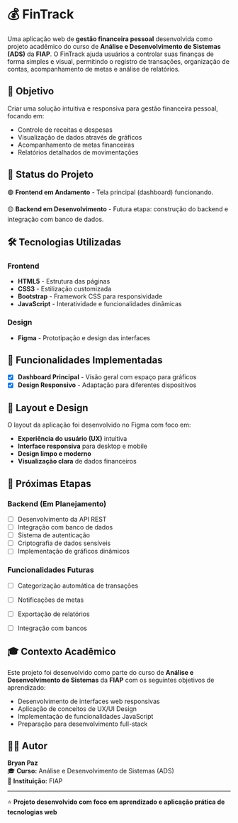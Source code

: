 # 💰 FinTrack

Uma aplicação web de **gestão financeira pessoal** desenvolvida como projeto acadêmico do curso de **Análise e Desenvolvimento de Sistemas (ADS)** da **FIAP**. O FinTrack ajuda usuários a controlar suas finanças de forma simples e visual, permitindo o registro de transações, organização de contas, acompanhamento de metas e análise de relatórios.

## 🎯 Objetivo

Criar uma solução intuitiva e responsiva para gestão financeira pessoal, focando em:
- Controle de receitas e despesas
- Visualização de dados através de gráficos
- Acompanhamento de metas financeiras
- Relatórios detalhados de movimentações

## 🚀 Status do Projeto

🟢 **Frontend em Andamento** - Tela principal (dashboard) funcionando.

🟡 **Backend em Desenvolvimento** - Futura etapa: construção do backend e integração com banco de dados.

## 🛠️ Tecnologias Utilizadas

### Frontend
- **HTML5** - Estrutura das páginas
- **CSS3** - Estilização customizada
- **Bootstrap** - Framework CSS para responsividade
- **JavaScript** - Interatividade e funcionalidades dinâmicas

### Design
- **Figma** - Prototipação e design das interfaces

## 📱 Funcionalidades Implementadas

- [x] **Dashboard Principal** - Visão geral com espaço para gráficos
- [x] **Design Responsivo** - Adaptação para diferentes dispositivos

## 🎨 Layout e Design

O layout da aplicação foi desenvolvido no Figma com foco em:
- **Experiência do usuário (UX)** intuitiva
- **Interface responsiva** para desktop e mobile
- **Design limpo e moderno**
- **Visualização clara** de dados financeiros

## 🔮 Próximas Etapas

### Backend (Em Planejamento)
- [ ] Desenvolvimento da API REST
- [ ] Integração com banco de dados
- [ ] Sistema de autenticação
- [ ] Criptografia de dados sensíveis
- [ ] Implementação de gráficos dinâmicos

### Funcionalidades Futuras
- [ ] Categorização automática de transações
- [ ] Notificações de metas
- [ ] Exportação de relatórios 
- [ ] Integração com bancos 


## 🎓 Contexto Acadêmico

Este projeto foi desenvolvido como parte do curso de **Análise e Desenvolvimento de Sistemas** da **FIAP** com os seguintes objetivos de aprendizado:
- Desenvolvimento de interfaces web responsivas
- Aplicação de conceitos de UX/UI Design
- Implementação de funcionalidades JavaScript
- Preparação para desenvolvimento full-stack

## 👨‍💻 Autor

**Bryan Paz**  
🎓 **Curso:** Análise e Desenvolvimento de Sistemas (ADS)  
🏫 **Instituição:** FIAP  


---

⭐ **Projeto desenvolvido com foco em aprendizado e aplicação prática de tecnologias web**
```
```

